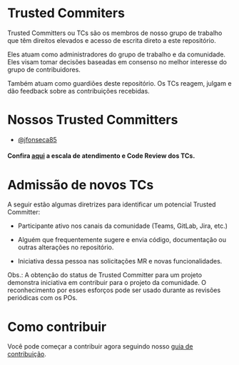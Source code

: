 # Trusted Commiters
Trusted Committers ou TCs são os membros de nosso grupo de trabalho que têm direitos elevados e acesso de escrita direto a este repositório. 

Eles atuam como administradores do grupo de trabalho e da comunidade. Eles visam tomar decisões baseadas em consenso no melhor interesse do grupo de contribuidores.

Também atuam como guardiões deste repositório. Os TCs reagem, julgam e dão feedback sobre as contribuições recebidas.

# Nossos Trusted Committers
- [@jfonseca85](https://github.com/jfonseca85)

#### Confira [aqui](#) a escala de atendimento e Code Review dos TCs.

# Admissão de novos TCs
A seguir estão algumas diretrizes para identificar um potencial Trusted Committer:

- Participante ativo nos canais da comunidade (Teams, GitLab, Jira, etc.)

- Alguém que frequentemente sugere e envia código, documentação ou outras alterações no repositório.

- Iniciativa dessa pessoa nas solicitações MR e novas funcionalidades.

Obs.: A obtenção do status de Trusted Committer para um projeto demonstra iniciativa em contribuir para o projeto da comunidade. O reconhecimento por esses esforços pode ser usado durante as revisões periódicas com os POs.

# Como contribuir
Você pode começar a contribuir agora seguindo nosso [guia de contribuição](CONTRIBUTING.md).